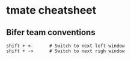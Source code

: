 # tmate cheatsheet

## Bifer team conventions

```
shift + <-      # Switch to next left window
shift + ->      # Switch to next righ window
```
